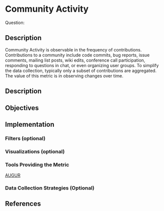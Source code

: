 # Community Activity

Question:

## Description
Community Activity is observable in the frequency of contributions. Contributions to a community include code commits, bug reports, issue comments, mailing list posts, wiki edits, conference call participation, responding to questions in chat, or even organizing user groups. To simplify the data collection, typically only a subset of contributions are aggregated. The value of this metric is in observing changes over time.

## Description

## Objectives

## Implementation

### Filters (optional)

### Visualizations (optional)

### Tools Providing the Metric

[AUGUR](https://github.com/CHAOSS/Augur)

### Data Collection Strategies (Optional)

## References

